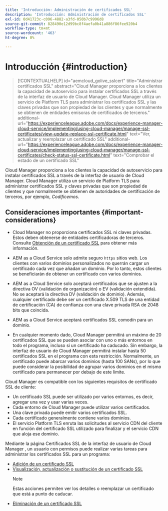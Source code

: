 ```yaml
---
title: 'Introducción: Administración de certificados SSL'
description: 'Introducción: Administración de certificados SSL'
exl-id: 0d41723c-c096-4882-a3fd-050b7c9996d8
source-git-commit: 828490e12d99bc8f4aefa0b41a886f86fee920b4
workflow-type: tm+mt
source-wordcount: '463'
ht-degree: 0%

---
```


# Introducción {#introduction}

>[!CONTEXTUALHELP]
>id="aemcloud_golive_sslcert"
>title="Administrar certificados SSL"
>abstract="Cloud Manager proporciona a los clientes la capacidad de autoservicio para instalar certificados SSL a través de la interfaz de usuario de Cloud Manager. Cloud Manager utiliza un servicio de Platform TLS para administrar los certificados SSL y las claves privadas que son propiedad de los clientes y que normalmente se obtienen de entidades emisoras de certificados de terceros."
>additional-url="https://experienceleague.adobe.com/docs/experience-manager-cloud-service/implementing/using-cloud-manager/manage-ssl-certificates/view-update-replace-ssl-certificate.html" text="Ver, actualizar y reemplazar un certificado SSL"
>additional-url="https://experienceleague.adobe.com/docs/experience-manager-cloud-service/implementing/using-cloud-manager/manage-ssl-certificates/check-status-ssl-certificate.html" text="Comprobar el estado de un certificado SSL"


Cloud Manager proporciona a los clientes la capacidad de autoservicio para instalar certificados SSL a través de la interfaz de usuario de Cloud Manager. Cloud Manager utiliza un servicio de Platform TLS para administrar certificados SSL y claves privadas que son propiedad de clientes y que normalmente se obtienen de autoridades de certificación de terceros, por ejemplo, *Codificemos*.

## Consideraciones importantes {#important-considerations}

* Cloud Manager no proporciona certificados SSL ni claves privadas. Estos deben obtenerse de entidades certificadoras de terceros. Consulte [Obtención de un certificado SSL](/help/implementing/cloud-manager/managing-ssl-certifications/get-ssl-certificate.md) para obtener más información.

* AEM as a Cloud Service solo admite seguro `https` sitios web. Los clientes con varios dominios personalizados no querrán cargar un certificado cada vez que añadan un dominio. Por lo tanto, estos clientes se beneficiarán de obtener un certificado con varios dominios.

* AEM as a Cloud Service solo aceptará certificados que se ajusten a la directiva OV (validación de organización) o EV (validación extendida). No se aceptará la directiva DV (validación de dominio). Además, cualquier certificado debe ser un certificado X.509 TLS de una entidad de certificación (CA) de confianza con una clave privada RSA de 2048 bits que coincida.

* AEM as a Cloud Service aceptará certificados SSL comodín para un dominio.

* En cualquier momento dado, Cloud Manager permitirá un máximo de 20 certificados SSL que se pueden asociar con uno o más entornos en todo el programa, incluso si un certificado ha caducado. Sin embargo, la interfaz de usuario de Cloud Manager permitirá instalar hasta 50 certificados SSL en el programa con esta restricción. Normalmente, un certificado puede abarcar varios dominios (hasta 100 SANs), por lo que puede considerar la posibilidad de agrupar varios dominios en el mismo certificado para permanecer por debajo de este límite.

Cloud Manager es compatible con los siguientes requisitos de certificado SSL de cliente:

* Un certificado SSL puede ser utilizado por varios entornos, es decir, agregar una vez y usar varias veces.
* Cada entorno de Cloud Manager puede utilizar varios certificados.
* Una clave privada puede emitir varios certificados SSL.
* Cada certificado generalmente contiene varios dominios.
* El servicio Platform TLS enruta las solicitudes al servicio CDN del cliente en función del certificado SSL utilizado para finalizar y el servicio CDN que aloja ese dominio.

Mediante la página Certificados SSL de la interfaz de usuario de Cloud Manager , un usuario con permisos puede realizar varias tareas para administrar los certificados SSL para un programa:

* [Adición de un certificado SSL](/help/implementing/cloud-manager/managing-ssl-certifications/add-ssl-certificate.md)
* [Visualización, actualización o sustitución de un certificado SSL](/help/implementing/cloud-manager/managing-ssl-certifications/view-update-replace-ssl-certificate.md)
   >[!NOTE]
   >Estas acciones permiten ver los detalles o reemplazar un certificado que está a punto de caducar.
* [Eliminación de un certificado SSL](/help/implementing/cloud-manager/managing-ssl-certifications/delete-ssl-certificate.md)
